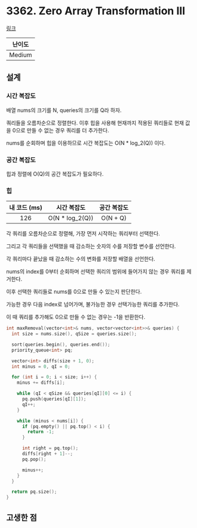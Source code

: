 # 3362. Zero Array Transformation III

[링크](https://leetcode.com/problems/zero-array-transformation-iii/description/)

| 난이도 |
| :----: |
| Medium |

## 설계

### 시간 복잡도

배열 nums의 크기를 N, queries의 크기를 Q라 하자.

쿼리들을 오름차순으로 정렬한다. 이후 힙을 사용해 현재까지 적용된 쿼리들로 현재 값을 0으로 만들 수 없는 경우 쿼리를 더 추가한다.

nums를 순회하며 힙을 이용하므로 시간 복잡도는 O(N \* log_2(Q)) 이다.

### 공간 복잡도

힙과 정렬에 O(Q)의 공간 복잡도가 필요하다.

### 힙

| 내 코드 (ms) |   시간 복잡도   | 공간 복잡도 |
| :----------: | :-------------: | :---------: |
|     126      | O(N * log_2(Q)) |  O(N + Q)   |

각 쿼리를 오름차순으로 정렬해, 가장 먼저 시작하는 쿼리부터 선택한다.

그리고 각 쿼리들을 선택했을 때 감소하는 숫자의 수를 저장할 변수를 선언한다.

각 쿼리마다 끝났을 때 감소하는 수의 변화를 저장할 배열을 선언한다.

nums의 index를 0부터 순회하며 선택한 쿼리의 범위에 들어가지 않는 경우 쿼리를 제거한다.

이후 선택한 쿼리들로 nums를 0으로 만들 수 있는지 판단한다.

가능한 경우 다음 index로 넘어가며, 불가능한 경우 선택가능한 쿼리를 추가한다.

이 때 쿼리를 추가해도 0으로 만들 수 없는 경우는 -1을 반환한다.

```cpp
int maxRemoval(vector<int>& nums, vector<vector<int>>& queries) {
  int size = nums.size(), qSize = queries.size();

  sort(queries.begin(), queries.end());
  priority_queue<int> pq;

  vector<int> diffs(size + 1, 0);
  int minus = 0, qI = 0;

  for (int i = 0; i < size; i++) {
    minus += diffs[i];

    while (qI < qSize && queries[qI][0] <= i) {
      pq.push(queries[qI][1]);
      qI++;
    }

    while (minus < nums[i]) {
      if (pq.empty() || pq.top() < i) {
        return -1;
      }

      int right = pq.top();
      diffs[right + 1]--;
      pq.pop();

      minus++;
    }
  }

  return pq.size();
}
```

## 고생한 점
